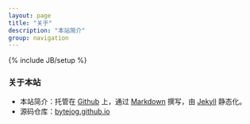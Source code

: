 ```yaml
---
layout: page
title: "关于"
description: "本站简介"
group: navigation
---
```

{% include JB/setup %}

### 关于本站

* 本站简介：托管在 [Github](http://github.com) 上，通过 [Markdown](http://wowubuntu.com/markdown/) 撰写，由 [Jekyll](http://jekyllrb.com/) 静态化。
* 源码仓库：[bytejog.github.io](https://github.com/bytejog/bytejog.github.io)

